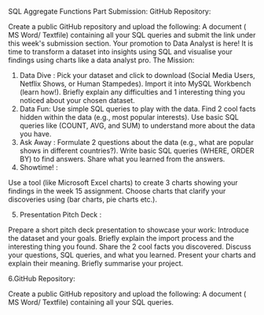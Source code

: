 SQL Aggregate Functions
Part Submission:
GitHub Repository: 

Create a public GitHub repository and upload the following:
A document ( MS Word/ Textfile) containing all your SQL queries and submit the link under this week's submission section.
Your promotion to Data Analyst is here! It is time to transform a dataset into insights using SQL and visualise your findings using charts like a data analyst pro. 
The Mission:
1. Data Dive :
Pick your dataset and click to download (Social Media Users, Netflix Shows, or Human Stampedes).
Import it into MySQL Workbench (learn how!). 
Briefly explain any difficulties and 1 interesting thing you noticed about your chosen dataset.
2. Data Fun:
Use simple SQL queries to play with the data.
Find 2 cool facts hidden within the data (e.g., most popular interests).
Use basic SQL queries like (COUNT, AVG, and SUM) to understand more about the data you have.
3. Ask Away :
Formulate 2 questions about the data (e.g., what are popular shows in different countries?).
Write basic SQL queries (WHERE, ORDER BY) to find answers.
Share what you learned from the answers.
4. Showtime! :

Use a tool (like Microsoft Excel charts) to create 3 charts showing your findings in the week 15 assignment.
Choose charts that clarify your discoveries using (bar charts, pie charts etc.).


5. Presentation Pitch Deck :

Prepare a short pitch deck presentation to showcase your work:
Introduce the dataset and your goals.
Briefly explain the import process and the interesting thing you found.
Share the 2 cool facts you discovered.
Discuss your questions, SQL queries, and what you learned.
Present your charts and explain their meaning.
Briefly summarise your project.


6.GitHub Repository: 

Create a public GitHub repository and upload the following:
A document ( MS Word/ Textfile) containing all your SQL queries.
